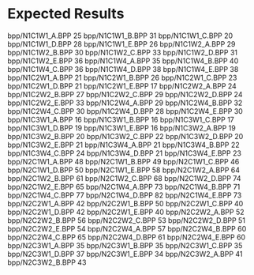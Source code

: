 # Expected Results

bpp/N1C1W1_A.BPP	25
bpp/N1C1W1_B.BPP	31
bpp/N1C1W1_C.BPP	20
bpp/N1C1W1_D.BPP	28
bpp/N1C1W1_E.BPP	26
bpp/N1C1W2_A.BPP	29
bpp/N1C1W2_B.BPP	30
bpp/N1C1W2_C.BPP	33
bpp/N1C1W2_D.BPP	31
bpp/N1C1W2_E.BPP	36
bpp/N1C1W4_A.BPP	35
bpp/N1C1W4_B.BPP	40
bpp/N1C1W4_C.BPP	36
bpp/N1C1W4_D.BPP	38
bpp/N1C1W4_E.BPP	38
bpp/N1C2W1_A.BPP	21
bpp/N1C2W1_B.BPP	26
bpp/N1C2W1_C.BPP	23
bpp/N1C2W1_D.BPP	21
bpp/N1C2W1_E.BPP	17
bpp/N1C2W2_A.BPP	24
bpp/N1C2W2_B.BPP	27
bpp/N1C2W2_C.BPP	29
bpp/N1C2W2_D.BPP	24
bpp/N1C2W2_E.BPP	33
bpp/N1C2W4_A.BPP	29
bpp/N1C2W4_B.BPP	32
bpp/N1C2W4_C.BPP	30
bpp/N1C2W4_D.BPP	28
bpp/N1C2W4_E.BPP	30
bpp/N1C3W1_A.BPP	16
bpp/N1C3W1_B.BPP	16
bpp/N1C3W1_C.BPP	17
bpp/N1C3W1_D.BPP	19
bpp/N1C3W1_E.BPP	16
bpp/N1C3W2_A.BPP	19
bpp/N1C3W2_B.BPP	20
bpp/N1C3W2_C.BPP	22
bpp/N1C3W2_D.BPP	20
bpp/N1C3W2_E.BPP	21
bpp/N1C3W4_A.BPP	21
bpp/N1C3W4_B.BPP	22
bpp/N1C3W4_C.BPP	24
bpp/N1C3W4_D.BPP	21
bpp/N1C3W4_E.BPP	23
bpp/N2C1W1_A.BPP	48
bpp/N2C1W1_B.BPP	49
bpp/N2C1W1_C.BPP	46
bpp/N2C1W1_D.BPP	50
bpp/N2C1W1_E.BPP	58
bpp/N2C1W2_A.BPP	64
bpp/N2C1W2_B.BPP	61
bpp/N2C1W2_C.BPP	68
bpp/N2C1W2_D.BPP	74
bpp/N2C1W2_E.BPP	65
bpp/N2C1W4_A.BPP	73
bpp/N2C1W4_B.BPP	71
bpp/N2C1W4_C.BPP	77
bpp/N2C1W4_D.BPP	82
bpp/N2C1W4_E.BPP	73
bpp/N2C2W1_A.BPP	42
bpp/N2C2W1_B.BPP	50
bpp/N2C2W1_C.BPP	40
bpp/N2C2W1_D.BPP	42
bpp/N2C2W1_E.BPP	40
bpp/N2C2W2_A.BPP	52
bpp/N2C2W2_B.BPP	56
bpp/N2C2W2_C.BPP	53
bpp/N2C2W2_D.BPP	51
bpp/N2C2W2_E.BPP	54
bpp/N2C2W4_A.BPP	57
bpp/N2C2W4_B.BPP	60
bpp/N2C2W4_C.BPP	65
bpp/N2C2W4_D.BPP	61
bpp/N2C2W4_E.BPP	60
bpp/N2C3W1_A.BPP	35
bpp/N2C3W1_B.BPP	35
bpp/N2C3W1_C.BPP	35
bpp/N2C3W1_D.BPP	37
bpp/N2C3W1_E.BPP	34
bpp/N2C3W2_A.BPP	41
bpp/N2C3W2_B.BPP	43
